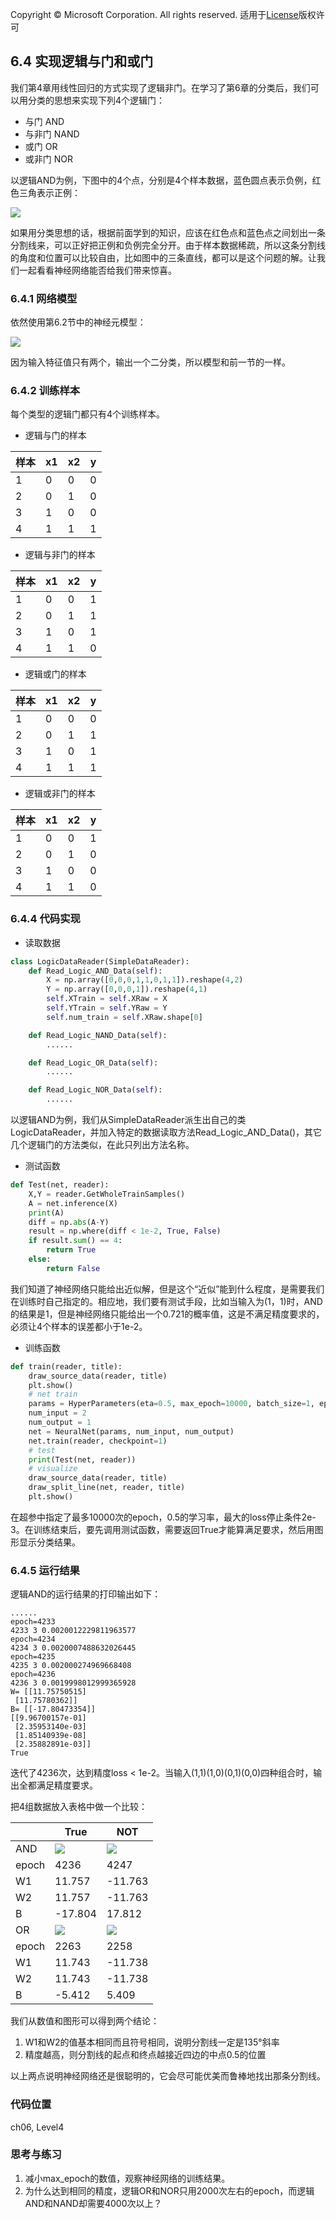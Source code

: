 Copyright © Microsoft Corporation. All rights reserved.
  适用于[License](https://github.com/Microsoft/ai-edu/blob/master/LICENSE.md)版权许可

## 6.4 实现逻辑与门和或门

我们第4章用线性回归的方式实现了逻辑非门。在学习了第6章的分类后，我们可以用分类的思想来实现下列4个逻辑门：

- 与门 AND
- 与非门 NAND
- 或门 OR
- 或非门 NOR

以逻辑AND为例，下图中的4个点，分别是4个样本数据，蓝色圆点表示负例，红色三角表示正例：

<img src="..\Images\6\LogicAndGateData.png">

如果用分类思想的话，根据前面学到的知识，应该在红色点和蓝色点之间划出一条分割线来，可以正好把正例和负例完全分开。由于样本数据稀疏，所以这条分割线的角度和位置可以比较自由，比如图中的三条直线，都可以是这个问题的解。让我们一起看看神经网络能否给我们带来惊喜。

### 6.4.1 网络模型

依然使用第6.2节中的神经元模型：

<img src="..\Images\6\BinaryClassifierNN.png">

因为输入特征值只有两个，输出一个二分类，所以模型和前一节的一样。

### 6.4.2 训练样本

每个类型的逻辑门都只有4个训练样本。

- 逻辑与门的样本

|样本|x1|x2|y|
|---|---|---|---|
|1|0|0|0|
|2|0|1|0|
|3|1|0|0|
|4|1|1|1|

- 逻辑与非门的样本

|样本|x1|x2|y|
|---|---|---|---|
|1|0|0|1|
|2|0|1|1|
|3|1|0|1|
|4|1|1|0|

- 逻辑或门的样本

|样本|x1|x2|y|
|---|---|---|---|
|1|0|0|0|
|2|0|1|1|
|3|1|0|1|
|4|1|1|1|

- 逻辑或非门的样本

|样本|x1|x2|y|
|---|---|---|---|
|1|0|0|1|
|2|0|1|0|
|3|1|0|0|
|4|1|1|0|

### 6.4.4 代码实现

- 读取数据
  
```Python
class LogicDataReader(SimpleDataReader):
    def Read_Logic_AND_Data(self):
        X = np.array([0,0,0,1,1,0,1,1]).reshape(4,2)
        Y = np.array([0,0,0,1]).reshape(4,1)
        self.XTrain = self.XRaw = X
        self.YTrain = self.YRaw = Y
        self.num_train = self.XRaw.shape[0]

    def Read_Logic_NAND_Data(self):
        ......

    def Read_Logic_OR_Data(self):
        ......

    def Read_Logic_NOR_Data(self):        
        ......
```

以逻辑AND为例，我们从SimpleDataReader派生出自己的类LogicDataReader，并加入特定的数据读取方法Read_Logic_AND_Data()，其它几个逻辑门的方法类似，在此只列出方法名称。

- 测试函数

```Python
def Test(net, reader):
    X,Y = reader.GetWholeTrainSamples()
    A = net.inference(X)
    print(A)
    diff = np.abs(A-Y)
    result = np.where(diff < 1e-2, True, False)
    if result.sum() == 4:
        return True
    else:
        return False
```

我们知道了神经网络只能给出近似解，但是这个“近似”能到什么程度，是需要我们在训练时自己指定的。相应地，我们要有测试手段，比如当输入为(1，1)时，AND的结果是1，但是神经网络只能给出一个0.721的概率值，这是不满足精度要求的，必须让4个样本的误差都小于1e-2。

- 训练函数

```Python
def train(reader, title):
    draw_source_data(reader, title)
    plt.show()
    # net train
    params = HyperParameters(eta=0.5, max_epoch=10000, batch_size=1, eps=2e-3, net_type=NetType.BinaryClassifier)
    num_input = 2
    num_output = 1
    net = NeuralNet(params, num_input, num_output)
    net.train(reader, checkpoint=1)
    # test
    print(Test(net, reader))
    # visualize
    draw_source_data(reader, title)
    draw_split_line(net, reader, title)
    plt.show()
```
在超参中指定了最多10000次的epoch，0.5的学习率，最大的loss停止条件2e-3。在训练结束后，要先调用测试函数，需要返回True才能算满足要求，然后用图形显示分类结果。

### 6.4.5 运行结果

逻辑AND的运行结果的打印输出如下：

```
......
epoch=4233
4233 3 0.0020012229811963577
epoch=4234
4234 3 0.0020007488632026445
epoch=4235
4235 3 0.002000274969668408
epoch=4236
4236 3 0.0019998012999365928
W= [[11.75750515]
 [11.75780362]]
B= [[-17.80473354]]
[[9.96700157e-01]
 [2.35953140e-03]
 [1.85140939e-08]
 [2.35882891e-03]]
True
```
迭代了4236次，达到精度loss < 1e-2。当输入(1,1)(1,0)(0,1)(0,0)四种组合时，输出全都满足精度要求。

把4组数据放入表格中做一个比较：

||True|NOT|
|---|---|---|
|AND|<img src="..\Images\6\LogicAndGateResult.png">|<img src="..\Images\6\LogicNandGateResult.png">|
|epoch|4236|4247|
|W1|11.757|-11.763|
|W2|11.757|-11.763|
|B|-17.804|17.812|
|OR|<img src="..\Images\6\LogicOrGateResult.png">|<img src="..\Images\6\LogicNorGateResult.png">|
|epoch|2263|2258|
|W1|11.743|-11.738|
|W2|11.743|-11.738|
|B|-5.412|5.409|

我们从数值和图形可以得到两个结论：

1. W1和W2的值基本相同而且符号相同，说明分割线一定是135°斜率
2. 精度越高，则分割线的起点和终点越接近四边的中点0.5的位置

以上两点说明神经网络还是很聪明的，它会尽可能优美而鲁棒地找出那条分割线。


### 代码位置

ch06, Level4

### 思考与练习

1. 减小max_epoch的数值，观察神经网络的训练结果。
2. 为什么达到相同的精度，逻辑OR和NOR只用2000次左右的epoch，而逻辑AND和NAND却需要4000次以上？